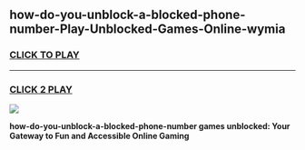 
## how-do-you-unblock-a-blocked-phone-number-Play-Unblocked-Games-Online-wymia
<h3>
<a href="https://premium76.site?title=how-do-you-unblock-a-blocked-phone-number&ref=25A">CLICK TO PLAY</a></h3>
<hr>

<h3>
<a href="https://premium76.site?title=how-do-you-unblock-a-blocked-phone-number&ref=25A">CLICK 2 PLAY</a>
  
</h3>

<a href="https://premium76.site?title=how-do-you-unblock-a-blocked-phone-number&ref=25A"><img src="https://clearcache.store/games.png"></a>


**how-do-you-unblock-a-blocked-phone-number games unblocked: Your Gateway to Fun and Accessible Online Gaming**
